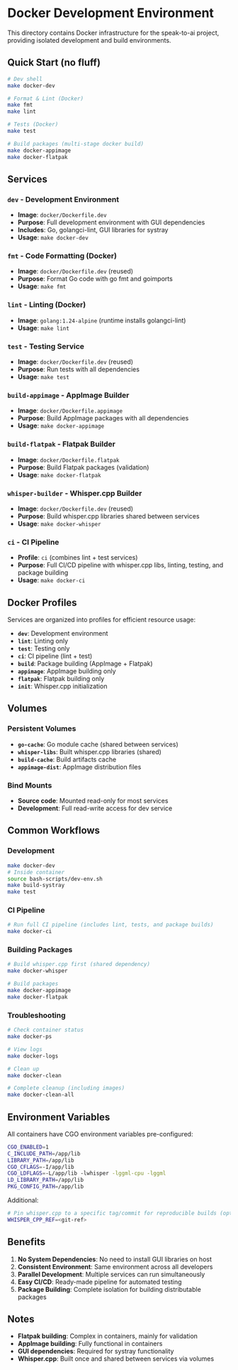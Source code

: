 # Docker Development Environment

This directory contains Docker infrastructure for the speak-to-ai project, providing isolated development and build environments.

## Quick Start (no fluff)

```bash
# Dev shell
make docker-dev

# Format & Lint (Docker)
make fmt
make lint

# Tests (Docker)
make test

# Build packages (multi-stage docker build)
make docker-appimage
make docker-flatpak
```

## Services

### `dev` - Development Environment
- **Image**: `docker/Dockerfile.dev`
- **Purpose**: Full development environment with GUI dependencies
- **Includes**: Go, golangci-lint, GUI libraries for systray
- **Usage**: `make docker-dev`

### `fmt` - Code Formatting (Docker)
- **Image**: `docker/Dockerfile.dev` (reused)
- **Purpose**: Format Go code with go fmt and goimports
- **Usage**: `make fmt`

### `lint` - Linting (Docker)
- **Image**: `golang:1.24-alpine` (runtime installs golangci-lint)
- **Usage**: `make lint`

### `test` - Testing Service
- **Image**: `docker/Dockerfile.dev` (reused)
- **Purpose**: Run tests with all dependencies
- **Usage**: `make test`

### `build-appimage` - AppImage Builder
- **Image**: `docker/Dockerfile.appimage`
- **Purpose**: Build AppImage packages with all dependencies
- **Usage**: `make docker-appimage`

### `build-flatpak` - Flatpak Builder
- **Image**: `docker/Dockerfile.flatpak`
- **Purpose**: Build Flatpak packages (validation)
- **Usage**: `make docker-flatpak`

### `whisper-builder` - Whisper.cpp Builder
- **Image**: `docker/Dockerfile.dev` (reused)
- **Purpose**: Build whisper.cpp libraries shared between services
- **Usage**: `make docker-whisper`

### `ci` - CI Pipeline
- **Profile**: `ci` (combines lint + test services)
- **Purpose**: Full CI/CD pipeline with whisper.cpp libs, linting, testing, and package building
- **Usage**: `make docker-ci`

## Docker Profiles

Services are organized into profiles for efficient resource usage:

- **`dev`**: Development environment
- **`lint`**: Linting only
- **`test`**: Testing only
- **`ci`**: CI pipeline (lint + test)
- **`build`**: Package building (AppImage + Flatpak)
- **`appimage`**: AppImage building only
- **`flatpak`**: Flatpak building only
- **`init`**: Whisper.cpp initialization

## Volumes

### Persistent Volumes
- **`go-cache`**: Go module cache (shared between services)
- **`whisper-libs`**: Built whisper.cpp libraries (shared)
- **`build-cache`**: Build artifacts cache
- **`appimage-dist`**: AppImage distribution files

### Bind Mounts
- **Source code**: Mounted read-only for most services
- **Development**: Full read-write access for dev service

## Common Workflows

### Development
```bash
make docker-dev
# Inside container
source bash-scripts/dev-env.sh
make build-systray
make test
```

### CI Pipeline
```bash
# Run full CI pipeline (includes lint, tests, and package builds)
make docker-ci
```

### Building Packages
```bash
# Build whisper.cpp first (shared dependency)
make docker-whisper

# Build packages
make docker-appimage
make docker-flatpak
```

### Troubleshooting
```bash
# Check container status
make docker-ps

# View logs
make docker-logs

# Clean up
make docker-clean

# Complete cleanup (including images)
make docker-clean-all
```

## Environment Variables

All containers have CGO environment variables pre-configured:
```bash
CGO_ENABLED=1
C_INCLUDE_PATH=/app/lib
LIBRARY_PATH=/app/lib
CGO_CFLAGS=-I/app/lib
CGO_LDFLAGS=-L/app/lib -lwhisper -lggml-cpu -lggml
LD_LIBRARY_PATH=/app/lib
PKG_CONFIG_PATH=/app/lib
```

Additional:

```bash
# Pin whisper.cpp to a specific tag/commit for reproducible builds (optional but recommended in CI)
WHISPER_CPP_REF=<git-ref>
```

## Benefits

1. **No System Dependencies**: No need to install GUI libraries on host
2. **Consistent Environment**: Same environment across all developers
3. **Parallel Development**: Multiple services can run simultaneously
4. **Easy CI/CD**: Ready-made pipeline for automated testing
5. **Package Building**: Complete isolation for building distributable packages

## Notes

- **Flatpak building**: Complex in containers, mainly for validation
- **AppImage building**: Fully functional in containers
- **GUI dependencies**: Required for systray functionality
- **Whisper.cpp**: Built once and shared between services via volumes